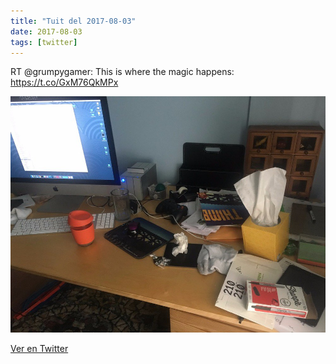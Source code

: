 ```yaml
---
title: "Tuit del 2017-08-03"
date: 2017-08-03
tags: [twitter]
---
```


RT @grumpygamer: This is where the magic happens: https://t.co/GxM76QkMPx

![Imagen](/assets/images/893200257294716928-DFnKAbJUQAEE-0R.jpg)

[Ver en Twitter](https://twitter.com/i/web/status/893200257294716928)
